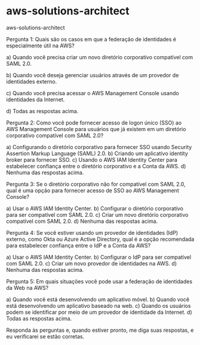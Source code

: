 # aws-solutions-architect
aws-solutions-architect

Pergunta 1: Quais são os casos em que a federação de identidades é especialmente útil na AWS?

a) Quando você precisa criar um novo diretório corporativo compatível com SAML 2.0.

b) Quando você deseja gerenciar usuários através de um provedor de identidades externo.

c) Quando você precisa acessar o AWS Management Console usando identidades da Internet.

d) Todas as respostas acima.

Pergunta 2: Como você pode fornecer acesso de logon único (SSO) ao AWS Management Console para usuários que já existem em um diretório corporativo compatível com SAML 2.0?

a) Configurando o diretório corporativo para fornecer SSO usando Security Assertion Markup Language (SAML) 2.0.
b) Criando um aplicativo identity broker para fornecer SSO.
c) Usando o AWS IAM Identity Center para estabelecer confiança entre o diretório corporativo e a Conta da AWS.
d) Nenhuma das respostas acima.

Pergunta 3: Se o diretório corporativo não for compatível com SAML 2.0, qual é uma opção para fornecer acesso de SSO ao AWS Management Console?

a) Usar o AWS IAM Identity Center.
b) Configurar o diretório corporativo para ser compatível com SAML 2.0.
c) Criar um novo diretório corporativo compatível com SAML 2.0.
d) Nenhuma das respostas acima.

Pergunta 4: Se você estiver usando um provedor de identidades (IdP) externo, como Okta ou Azure Active Directory, qual é a opção recomendada para estabelecer confiança entre o IdP e a Conta da AWS?

a) Usar o AWS IAM Identity Center.
b) Configurar o IdP para ser compatível com SAML 2.0.
c) Criar um novo provedor de identidades na AWS.
d) Nenhuma das respostas acima.

Pergunta 5: Em quais situações você pode usar a federação de identidades da Web na AWS?

a) Quando você está desenvolvendo um aplicativo móvel.
b) Quando você está desenvolvendo um aplicativo baseado na web.
c) Quando os usuários podem se identificar por meio de um provedor de identidade da Internet.
d) Todas as respostas acima.

Responda às perguntas e, quando estiver pronto, me diga suas respostas, e eu verificarei se estão corretas.
